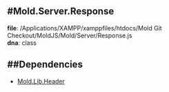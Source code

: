 
#Mold.Server.Response
---------------------------------------

__file__: /Applications/XAMPP/xamppfiles/htdocs/Mold Git Checkout/MoldJS/Mold/Server/Response.js  
__dna__: class  


	






##Dependencies
--------------

* [Mold.Lib.Header](../../Mold/Lib/Header.md) 



 

 


 



		
